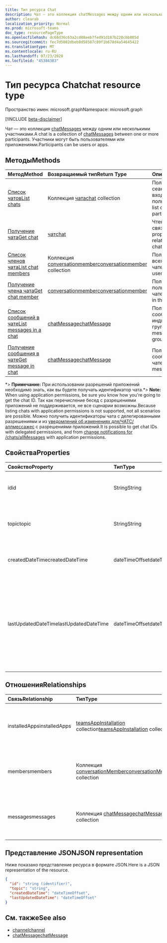 ```yaml
---
title: Тип ресурса Chat
description: Чат — это коллекция chatMessages между одним или несколькими участниками.
author: clearab
localization_priority: Normal
ms.prod: microsoft-teams
doc_type: resourcePageType
ms.openlocfilehash: dc68d36c63a2cd88eeb7fed91d187b220cbb805d
ms.sourcegitcommit: fec7d5002dbeb8d58587c89f1b678d4a54645422
ms.translationtype: MT
ms.contentlocale: ru-RU
ms.lasthandoff: 07/23/2020
ms.locfileid: "45384383"
---
```

# <a name="chat-resource-type"></a><span data-ttu-id="0ab31-103">Тип ресурса Chat</span><span class="sxs-lookup"><span data-stu-id="0ab31-103">chat resource type</span></span>

<span data-ttu-id="0ab31-104">Пространство имен: microsoft.graph</span><span class="sxs-lookup"><span data-stu-id="0ab31-104">Namespace: microsoft.graph</span></span>

[!INCLUDE [beta-disclaimer](../../includes/beta-disclaimer.md)]

<span data-ttu-id="0ab31-105">Чат — это коллекция [chatMessages](chatmessage.md) между одним или несколькими участниками.</span><span class="sxs-lookup"><span data-stu-id="0ab31-105">A chat is a collection of [chatMessages](chatmessage.md) between one or more participants.</span></span> <span data-ttu-id="0ab31-106">Участники могут быть пользователями или приложениями.</span><span class="sxs-lookup"><span data-stu-id="0ab31-106">Participants can be users or apps.</span></span>

## <a name="methods"></a><span data-ttu-id="0ab31-107">Методы</span><span class="sxs-lookup"><span data-stu-id="0ab31-107">Methods</span></span>

|  <span data-ttu-id="0ab31-108">Метод</span><span class="sxs-lookup"><span data-stu-id="0ab31-108">Method</span></span>       |  <span data-ttu-id="0ab31-109">Возвращаемый тип</span><span class="sxs-lookup"><span data-stu-id="0ab31-109">Return Type</span></span>  | <span data-ttu-id="0ab31-110">Описание</span><span class="sxs-lookup"><span data-stu-id="0ab31-110">Description</span></span>| <span data-ttu-id="0ab31-111">Разрешения</span><span class="sxs-lookup"><span data-stu-id="0ab31-111">Permissions</span></span> |
|:---------------|:--------|:----------|-----------|
|[<span data-ttu-id="0ab31-112">Список чатов</span><span class="sxs-lookup"><span data-stu-id="0ab31-112">List chats</span></span>](../api/chat-list.md) | <span data-ttu-id="0ab31-113">Коллекция [чата](channel.md)</span><span class="sxs-lookup"><span data-stu-id="0ab31-113">[chat](channel.md) collection</span></span> | <span data-ttu-id="0ab31-114">Получение списка сеансов, в которые входит пользователь.</span><span class="sxs-lookup"><span data-stu-id="0ab31-114">Get the list of chats a user is part of.</span></span>| <span data-ttu-id="0ab31-115">**Только делегированные**</span><span class="sxs-lookup"><span data-stu-id="0ab31-115">**Delegated only**</span></span> |
|[<span data-ttu-id="0ab31-116">Получение чата</span><span class="sxs-lookup"><span data-stu-id="0ab31-116">Get chat</span></span>](../api/chat-get.md) | [<span data-ttu-id="0ab31-117">чат</span><span class="sxs-lookup"><span data-stu-id="0ab31-117">chat</span></span>](channel.md) | <span data-ttu-id="0ab31-118">Чтение свойств и связей чата.</span><span class="sxs-lookup"><span data-stu-id="0ab31-118">Read properties and relationships of the chat.</span></span>| <span data-ttu-id="0ab31-119">**Только делегированные**</span><span class="sxs-lookup"><span data-stu-id="0ab31-119">**Delegated only**</span></span> |
|[<span data-ttu-id="0ab31-120">Список членов чата</span><span class="sxs-lookup"><span data-stu-id="0ab31-120">List chat members</span></span>](../api/conversationmember-list.md) | <span data-ttu-id="0ab31-121">Коллекция [conversationmember](conversationmember.md)</span><span class="sxs-lookup"><span data-stu-id="0ab31-121">[conversationmember](conversationmember.md) collection</span></span> | <span data-ttu-id="0ab31-122">Получение списка всех пользователей в чате.</span><span class="sxs-lookup"><span data-stu-id="0ab31-122">Get the list of all users in the chat.</span></span>| <span data-ttu-id="0ab31-123">Делегирование и приложение \*</span><span class="sxs-lookup"><span data-stu-id="0ab31-123">Delegated and application\*</span></span> |
|[<span data-ttu-id="0ab31-124">Получение члена чата</span><span class="sxs-lookup"><span data-stu-id="0ab31-124">Get chat member</span></span>](../api/conversationmember-get.md) | [<span data-ttu-id="0ab31-125">conversationmember</span><span class="sxs-lookup"><span data-stu-id="0ab31-125">conversationmember</span></span>](conversationmember.md) | <span data-ttu-id="0ab31-126">Получение одного пользователя в чате.</span><span class="sxs-lookup"><span data-stu-id="0ab31-126">Get a single user in the chat.</span></span>| <span data-ttu-id="0ab31-127">Делегирование и приложение \*</span><span class="sxs-lookup"><span data-stu-id="0ab31-127">Delegated and application\*</span></span> |
|[<span data-ttu-id="0ab31-128">Список сообщений в чате</span><span class="sxs-lookup"><span data-stu-id="0ab31-128">List messages in a chat</span></span>](../api/chatmessage-list.md)  | [<span data-ttu-id="0ab31-129">chatMessage</span><span class="sxs-lookup"><span data-stu-id="0ab31-129">chatMessage</span></span>](../resources/chatmessage.md) | <span data-ttu-id="0ab31-130">Получение сообщений в индивидуальном или групповом чате.</span><span class="sxs-lookup"><span data-stu-id="0ab31-130">Get messages in a 1:1 or group chat.</span></span> | <span data-ttu-id="0ab31-131">Делегирование и приложение \*</span><span class="sxs-lookup"><span data-stu-id="0ab31-131">Delegated and application\*</span></span> |
|[<span data-ttu-id="0ab31-132">Получение сообщения в чате</span><span class="sxs-lookup"><span data-stu-id="0ab31-132">Get message in chat</span></span>](../api/chatmessage-get.md)  | [<span data-ttu-id="0ab31-133">chatMessage</span><span class="sxs-lookup"><span data-stu-id="0ab31-133">chatMessage</span></span>](../resources/chatmessage.md) | <span data-ttu-id="0ab31-134">Получение одного сообщения в чате.</span><span class="sxs-lookup"><span data-stu-id="0ab31-134">Get a single message in a chat.</span></span> | <span data-ttu-id="0ab31-135">Делегирование и приложение \*</span><span class="sxs-lookup"><span data-stu-id="0ab31-135">Delegated and application\*</span></span> |

<span data-ttu-id="0ab31-136">\*> **Примечание:** При использовании разрешений приложений необходимо знать, как вы будете получать идентификатор чата.</span><span class="sxs-lookup"><span data-stu-id="0ab31-136">\*> **Note:** When using application permissions, be sure you know how you're going to get the chat ID.</span></span> <span data-ttu-id="0ab31-137">Так как перечисление бесед с разрешениями приложений не поддерживается, не все сценарии возможны.</span><span class="sxs-lookup"><span data-stu-id="0ab31-137">Because listing chats with application permissions is not supported, not all scenarios are possible.</span></span> <span data-ttu-id="0ab31-138">Можно получить идентификаторы чата с делегированными разрешениями и из [уведомлений об изменениях для/ЧАТС/аллмессажес](../api/subscription-post-subscriptions.md) с разрешениями приложений.</span><span class="sxs-lookup"><span data-stu-id="0ab31-138">It is possible to get chat IDs with delegated permissions, and from [change notifications for /chats/allMessages](../api/subscription-post-subscriptions.md) with application permissions.</span></span>

## <a name="properties"></a><span data-ttu-id="0ab31-139">Свойства</span><span class="sxs-lookup"><span data-stu-id="0ab31-139">Properties</span></span>

| <span data-ttu-id="0ab31-140">Свойство</span><span class="sxs-lookup"><span data-stu-id="0ab31-140">Property</span></span>   | <span data-ttu-id="0ab31-141">Тип</span><span class="sxs-lookup"><span data-stu-id="0ab31-141">Type</span></span> |<span data-ttu-id="0ab31-142">Описание</span><span class="sxs-lookup"><span data-stu-id="0ab31-142">Description</span></span>|
|:---------------|:--------|:----------|
| <span data-ttu-id="0ab31-143">id</span><span class="sxs-lookup"><span data-stu-id="0ab31-143">id</span></span>| <span data-ttu-id="0ab31-144">String</span><span class="sxs-lookup"><span data-stu-id="0ab31-144">String</span></span>| <span data-ttu-id="0ab31-145">Уникальный идентификатор чата.</span><span class="sxs-lookup"><span data-stu-id="0ab31-145">The chat's unique identifier.</span></span> <span data-ttu-id="0ab31-146">Только для чтения.</span><span class="sxs-lookup"><span data-stu-id="0ab31-146">Read-only.</span></span>|
| <span data-ttu-id="0ab31-147">topic</span><span class="sxs-lookup"><span data-stu-id="0ab31-147">topic</span></span>| <span data-ttu-id="0ab31-148">String</span><span class="sxs-lookup"><span data-stu-id="0ab31-148">String</span></span>|  <span data-ttu-id="0ab31-149">Необязательно Тема или тема чата.</span><span class="sxs-lookup"><span data-stu-id="0ab31-149">(Optional) Subject or topic for the chat.</span></span> <span data-ttu-id="0ab31-150">Доступно только для чатов групп.</span><span class="sxs-lookup"><span data-stu-id="0ab31-150">Only available for group chats.</span></span>|
| <span data-ttu-id="0ab31-151">createdDateTime</span><span class="sxs-lookup"><span data-stu-id="0ab31-151">createdDateTime</span></span>| <span data-ttu-id="0ab31-152">dateTimeOffset</span><span class="sxs-lookup"><span data-stu-id="0ab31-152">dateTimeOffset</span></span>|  <span data-ttu-id="0ab31-153">Дата и время создания чата.</span><span class="sxs-lookup"><span data-stu-id="0ab31-153">Date and time at which the chat was created.</span></span> <span data-ttu-id="0ab31-154">Только для чтения.</span><span class="sxs-lookup"><span data-stu-id="0ab31-154">Read-only.</span></span>|
| <span data-ttu-id="0ab31-155">lastUpdatedDateTime</span><span class="sxs-lookup"><span data-stu-id="0ab31-155">lastUpdatedDateTime</span></span>| <span data-ttu-id="0ab31-156">dateTimeOffset</span><span class="sxs-lookup"><span data-stu-id="0ab31-156">dateTimeOffset</span></span>|  <span data-ttu-id="0ab31-157">Дата и время переименования чата или изменения членства.</span><span class="sxs-lookup"><span data-stu-id="0ab31-157">Date and time at which the chat was renamed or membership changed.</span></span> <span data-ttu-id="0ab31-158">Ластупдатеддатетиме не обновляется при отправке сообщения в чат.</span><span class="sxs-lookup"><span data-stu-id="0ab31-158">lastUpdatedDateTime is not updated when a message is sent to the chat.</span></span> <span data-ttu-id="0ab31-159">Только для чтения.</span><span class="sxs-lookup"><span data-stu-id="0ab31-159">Read-only.</span></span>|

## <a name="relationships"></a><span data-ttu-id="0ab31-160">Отношения</span><span class="sxs-lookup"><span data-stu-id="0ab31-160">Relationships</span></span>

| <span data-ttu-id="0ab31-161">Связь</span><span class="sxs-lookup"><span data-stu-id="0ab31-161">Relationship</span></span> | <span data-ttu-id="0ab31-162">Тип</span><span class="sxs-lookup"><span data-stu-id="0ab31-162">Type</span></span> |<span data-ttu-id="0ab31-163">Описание</span><span class="sxs-lookup"><span data-stu-id="0ab31-163">Description</span></span>|
|:---------------|:--------|:----------|
| <span data-ttu-id="0ab31-164">installedApps</span><span class="sxs-lookup"><span data-stu-id="0ab31-164">installedApps</span></span> | <span data-ttu-id="0ab31-165">[teamsAppInstallation](teamsappinstallation.md) collection</span><span class="sxs-lookup"><span data-stu-id="0ab31-165">[teamsAppInstallation](teamsappinstallation.md) collection</span></span> | <span data-ttu-id="0ab31-166">Коллекция всех приложений в чате.</span><span class="sxs-lookup"><span data-stu-id="0ab31-166">A collection of all the apps in the chat.</span></span> <span data-ttu-id="0ab31-167">Допускается значение null.</span><span class="sxs-lookup"><span data-stu-id="0ab31-167">Nullable.</span></span> |
| <span data-ttu-id="0ab31-168">members</span><span class="sxs-lookup"><span data-stu-id="0ab31-168">members</span></span> | <span data-ttu-id="0ab31-169">Коллекция [conversationMember](conversationmember.md)</span><span class="sxs-lookup"><span data-stu-id="0ab31-169">[conversationMember](conversationmember.md) collection</span></span> | <span data-ttu-id="0ab31-170">Коллекция всех людей в чате.</span><span class="sxs-lookup"><span data-stu-id="0ab31-170">A collection of all people in the chat.</span></span> <span data-ttu-id="0ab31-171">Допускается значение null.</span><span class="sxs-lookup"><span data-stu-id="0ab31-171">Nullable.</span></span> |
| <span data-ttu-id="0ab31-172">messages</span><span class="sxs-lookup"><span data-stu-id="0ab31-172">messages</span></span> | <span data-ttu-id="0ab31-173">Коллекция [chatMessage](chatmessage.md)</span><span class="sxs-lookup"><span data-stu-id="0ab31-173">[chatMessage](chatmessage.md) collection</span></span> | <span data-ttu-id="0ab31-174">Коллекция всех сообщений в чате.</span><span class="sxs-lookup"><span data-stu-id="0ab31-174">A collection of all the messages in the chat.</span></span> <span data-ttu-id="0ab31-175">Допускается значение NULL.</span><span class="sxs-lookup"><span data-stu-id="0ab31-175">Nullable.</span></span> |

## <a name="json-representation"></a><span data-ttu-id="0ab31-176">Представление JSON</span><span class="sxs-lookup"><span data-stu-id="0ab31-176">JSON representation</span></span>

<span data-ttu-id="0ab31-177">Ниже показано представление ресурса в формате JSON.</span><span class="sxs-lookup"><span data-stu-id="0ab31-177">Here is a JSON representation of the resource.</span></span>

<!-- {
  "blockType": "resource",
  "keyProperty": "id",
  "@odata.type": "microsoft.graph.chat"
}-->

```json
{
  "id": "string (identifier)",
  "topic": "string",
  "createdDateTime": "dateTimeOffset",
  "lastUpdatedDateTime": "dateTimeOffset"
}

```

## <a name="see-also"></a><span data-ttu-id="0ab31-178">См. также</span><span class="sxs-lookup"><span data-stu-id="0ab31-178">See also</span></span>

- [<span data-ttu-id="0ab31-179">channel</span><span class="sxs-lookup"><span data-stu-id="0ab31-179">channel</span></span>](channel.md)
- [<span data-ttu-id="0ab31-180">chatMessage</span><span class="sxs-lookup"><span data-stu-id="0ab31-180">chatMessage</span></span>](chatmessage.md)

<!-- uuid: 8fcb5dbc-d5aa-4681-8e31-b001d5168d79
2015-10-25 14:57:30 UTC -->
<!--
{
  "type": "#page.annotation",
  "description": "chat resource",
  "keywords": "",
  "section": "documentation",
  "tocPath": ""
}
-->
